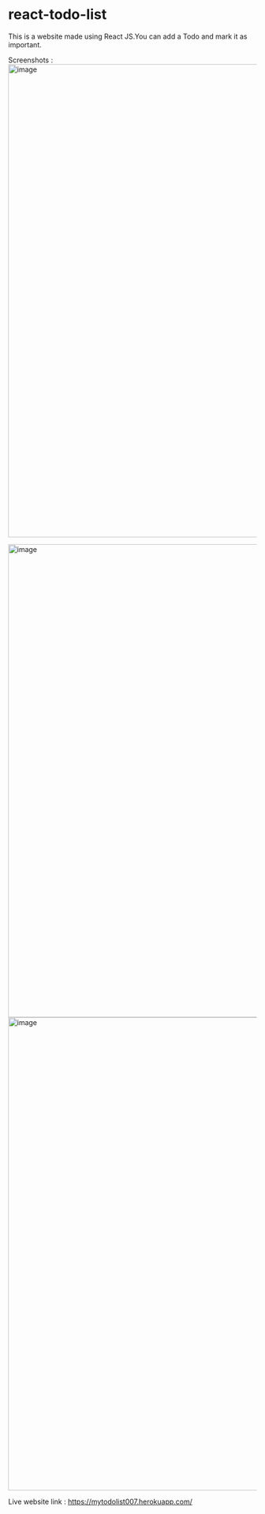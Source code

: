 ﻿# react-todo-list
 
 This is a website made using React JS.You can add a Todo and mark it as important.
 
 Screenshots : 
 <img width="960" alt="image" src="https://user-images.githubusercontent.com/78460491/196212835-1e2de43a-07f0-432c-8ba6-e74a24f1735b.png">

<img width="960" alt="image" src="https://user-images.githubusercontent.com/78460491/196212905-fe728cd7-7ce8-4734-ad73-b2345ff88fbe.png">

<img width="960" alt="image" src="https://user-images.githubusercontent.com/78460491/196213074-94a79ac6-cc48-423b-b79e-7bc4e8c130af.png">

 
 Live website link : https://mytodolist007.herokuapp.com/
